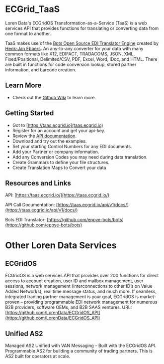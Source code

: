 # ECGrid_TaaS
Loren Data's ECGridOS Transformation-as-a-Service (TaaS) is a web services API that provides functions for translating or converting data from one format to another. 

TaaS makes use of the [Bots Open Source EDI Translator Engine](https://github.com/eppye-bots/bots) created by [Henk-Jan Ebbers](http://bots.sourceforge.net/en/index.shtml). 
An any-to-any converter for your data with many common formats like X12, EDIFACT, TRADACOMS, JSON, XML, Fixed/Positional, Delimited/CSV, PDF, Excel, Word, IDoc, and HTML.
There are built in functions for code conversion lookup, stored partner information, and barcode creation.

## Learn More
* Check out the [Github Wiki](https://github.com/LorenData/ECGrid_TaaS/wiki/) to learn more.

## Getting Started
* Got to [https://taas.ecgrid.io](taas.ecgrid.io)
* Register for an account and get your api-key.
* Review the [API documentation](https://taas.ecgrid.io/api/v1/docs/).
* Download and try out the examples.
* Set your starting Control Numbers for any EDI documents.
* Add your Partner or company information.
* Add any Conversion Codes you may need during data translation.
* Create Grammars to define your file structures.
* Create Translation Maps to Convert your data

## Resources and Links
API: [https://taas.ecgrid.io/](https://taas.ecgrid.io/)

API Call Documentation: [https://taas.ecgrid.io/api/v1/docs/](https://taas.ecgrid.io/api/v1/docs/)

Bots EDI Translator: [https://github.com/eppye-bots/bots](https://github.com/eppye-bots/bots)

# Other Loren Data Services

## ECGridOS

ECGridOS is a web services API that provides over 200 functions for direct access to account creation, user ID and mailbox management, user sessions, network management (interconnections to other ID’s on Value Added Networks), real time message status, and much more. If seamless, integrated trading partner management is your goal, ECGridOS is market-proven – providing programmable EDI network management for numerous B2B providers, software OEMs, and B2B SAAS ventures.
URL: [https://github.com/LorenData/ECGridOS_API](https://github.com/LorenData/ECGridOS_API)

## Unified AS2

Managed AS2 Unified with VAN Messaging – Built with the ECGridOS API.  Programmable AS2 for building a community of trading partners. This is AS2 built for operators at scale.
